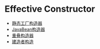 # Effective Constructor
+ [静态工厂构造器](https://github.com/Tanglong9344/jl/blob/master/src/java_effective_constructor/StaticFactoryConstructor.java)
+ [JavaBean构造器](https://github.com/Tanglong9344/jl/blob/master/src/java_effective_constructor/JavaBeanConstructor.java)
+ [重叠构造器](https://github.com/Tanglong9344/jl/blob/master/src/java_effective_constructor/TelescopeConstructor.java)
+ [建造者构造](https://github.com/Tanglong9344/jl/blob/master/src/java_effective_constructor/BuilderConstructor.java)
